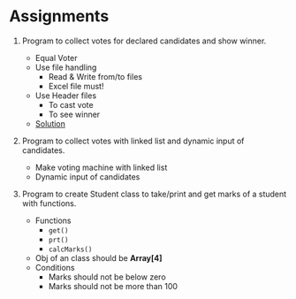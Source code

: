 # Assignments

1. Program to collect votes for declared candidates and show winner.
    - Equal Voter
    - Use file handling
        - Read & Write from/to files
        - Excel file must!
    - Use Header files
        - To cast vote
        - To see winner
    - [Solution](voting_machine_with_xlsx/2_assignment_voting_machine.c)

2. Program to collect votes with linked list and dynamic input of candidates.
    - Make voting machine with linked list
    - Dynamic input of candidates

3. Program to create Student class to take/print and get marks of a student with functions.
    - Functions
        - `get()`
        - `prt()`
        - `calcMarks()`
    - Obj of an class should be **Array[4]**
    - Conditions
        - Marks should not be below zero
        - Marks should not be more than 100